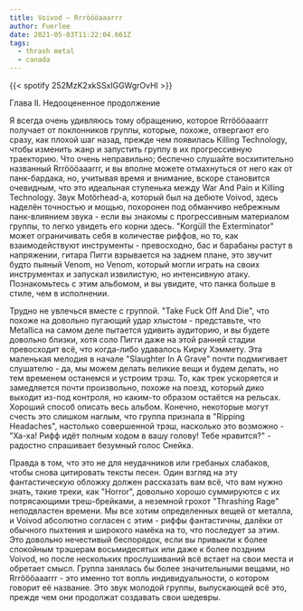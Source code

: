 ```yaml
---
title: Voivod — Rrröööaaarrr
author: Fuerlee
date: 2021-05-03T11:22:04.661Z
tags:
  - thrash metal
  - canada
---
```

{{< spotify 252MzK2xkSSxlGGWgrOvHl >}}

Глава II. Недооцененное продолжение



Я всегда очень удивляюсь тому обращению, которое Rrröööaaarrr получает от поклонников группы, которые, похоже, отвергают его сразу, как плохой шаг назад, прежде чем появилась Killing Technology, чтобы изменить жанр и запустить группу в их прогрессивную траекторию. Что очень неправильно; беспечно слушайте восхитительно названный Rrröööaaarrr, и вы вполне можете отмахнуться от него как от панк-бардака, но, учитывая время и внимание, вскоре становится очевидным, что это идеальная ступенька между War And Pain и Killing Technology. Звук Motörhead-а, который был на дебюте Voivod, здесь наделён точностью и мощью, похоронен под обманчиво небрежным панк-влиянием звука - если вы знакомы с прогрессивным материалом группы, то легко увидеть его корни здесь. "Korgüll the Exterminator" может ограничивать себя в количестве риффов, но то, как взаимодействуют инструменты - превосходно, бас и барабаны растут в напряжении, гитара Пигги взрывается на заднем плане, это звучит будто пьяный Venom, но Venom, который могли играть на своих инструментах и запускал извилистую, но интенсивную атаку. Познакомьтесь с этим альбомом, и вы увидите, что панка больше в стиле, чем в исполнении.



Трудно не увлечься вместе с группой. "Take Fuck Off And Die", что похоже на довольно пугающий удар хлыстом - представьте, что Metallica на самом деле пытается удивить аудиторию, и вы будете довольно близки, хотя соло Пигги даже на этой ранней стадии превосходит всё, что когда-либо удавалось Кирку Хэммету. Эта маленькая мелодия в начале "Slaughter In A Grave" почти подмигивает слушателю - да, мы можем делать великие вещи и будем делать, но тем временем останемся и устроим трэш. То, как трек ускоряется и замедляется почти произвольно, похоже на поезд, который дико выходит из-под контроля, но каким-то образом остаётся на рельсах. Хороший способ описать весь альбом. Конечно, некоторые могут счесть это слишком наглым, что группа признала в "Ripping Headaches", настолько совершенной трэш, насколько это возможно - "Ха-ха! Рифф идёт полным ходом в вашу голову! Тебе нравится?" - радостно спрашивает безумный голос Снейка.



Правда в том, что это не для неудачников или гребаных слабаков, чтобы снова цитировать тексты песен. Один взгляд на эту фантастическую обложку должен рассказать вам всё, что вам нужно знать, такие треки, как "Horror", довольно хорошо суммируются с их потрясающими треш-брейками, а неземной грохот "Thrashing Rage" неподвластен времени. Мы все хотим определенных вещей от металла, и Voivod абсолютно согласен с этим - риффы фантастичны, далёки от обычного пыхтения и широкого намёка на то, что последует за этим. Это довольно нечестивый беспорядок, если вы привыкли к более спокойным трэшерам восьмидесятых или даже к более поздним Voivod, но после нескольких прослушиваний всё встает на свои места и обретает смысл. Группа занялась бы более значительными вещами, но Rrröööaaarrr - это именно тот вопль индивидуальности, о котором говорит её название. Это звук молодой группы, выпускающей всё это, прежде чем они продолжат создавать свои шедевры.